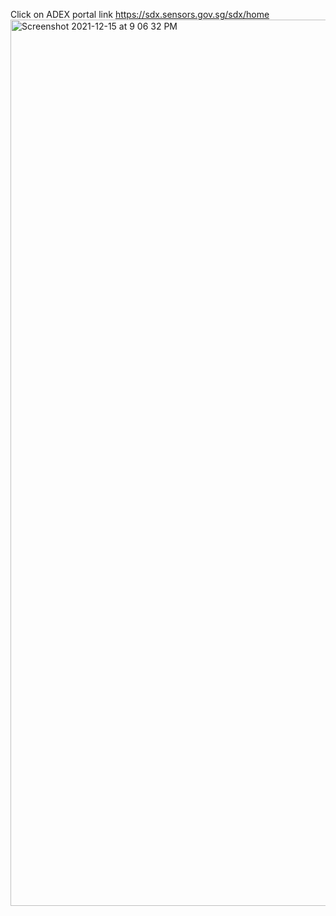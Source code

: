 Click on ADEX portal link https://sdx.sensors.gov.sg/sdx/home
<img width="1418" alt="Screenshot 2021-12-15 at 9 06 32 PM" src="https://user-images.githubusercontent.com/83268601/146191829-4842099f-ff50-4517-b4ab-c9819b2675bc.png">
